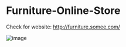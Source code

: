 # Furniture-Online-Store
Check for website: http://furniture.somee.com/

![image](https://user-images.githubusercontent.com/83204029/155879758-8f3bc7d5-abcb-419c-b600-ab8c81c49695.png)
